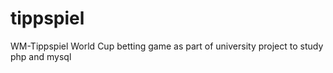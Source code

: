 # tippspiel
WM-Tippspiel World Cup betting game as part of university project to study php and mysql
